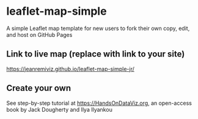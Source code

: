 # leaflet-map-simple
A simple Leaflet map template for new users to fork their own copy, edit, and host on GitHub Pages

## Link to live map (replace with link to your site)
https://jeanremiviz.github.io/leaflet-map-simple-jr/

## Create your own
See step-by-step tutorial at https://HandsOnDataViz.org, an open-access book by Jack Dougherty and Ilya Ilyankou
